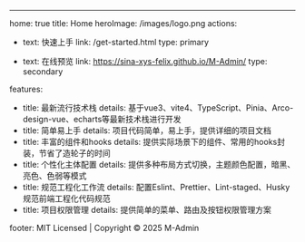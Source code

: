 ---
home: true
title: Home
heroImage: /images/logo.png
actions:
  - text: 快速上手
    link: /get-started.html
    type: primary

  - text: 在线预览
    link: https://sina-xys-felix.github.io/M-Admin/
    type: secondary

features:
  - title: 最新流行技术栈
    details: 基于vue3、vite4、TypeScript、Pinia、Arco-design-vue、echarts等最新技术栈进行开发
  - title: 简单易上手
    details: 项目代码简单，易上手，提供详细的项目文档
  - title: 丰富的组件和hooks
    details: 提供实际场景下的组件、常用的hooks封装，节省了造轮子的时间
  - title: 个性化主体配置
    details: 提供多种布局方式切换，主题颜色配置，暗黑、亮色、色弱等模式
  - title: 规范工程化工作流
    details: 配置Eslint、Prettier、Lint-staged、Husky规范前端工程化代码规范
  - title: 项目权限管理
    details: 提供简单的菜单、路由及按钮权限管理方案

footer: MIT Licensed | Copyright © 2025 M-Admin
